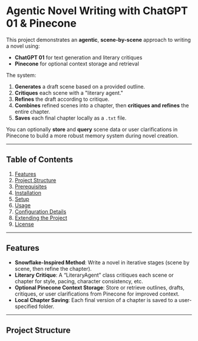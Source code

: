 # Agentic Novel Writing with ChatGPT 01 & Pinecone

This project demonstrates an **agentic**, **scene-by-scene** approach to writing a novel using:
- **ChatGPT 01** for text generation and literary critiques
- **Pinecone** for optional context storage and retrieval

The system:
1. **Generates** a draft scene based on a provided outline.  
2. **Critiques** each scene with a "literary agent."  
3. **Refines** the draft according to critique.  
4. **Combines** refined scenes into a chapter, then **critiques and refines** the entire chapter.  
5. **Saves** each final chapter locally as a `.txt` file.  

You can optionally **store** and **query** scene data or user clarifications in Pinecone to build a more robust memory system during novel creation.

---

## Table of Contents
1. [Features](#features)  
2. [Project Structure](#project-structure)  
3. [Prerequisites](#prerequisites)  
4. [Installation](#installation)  
5. [Setup](#setup)  
6. [Usage](#usage)  
7. [Configuration Details](#configuration-details)  
8. [Extending the Project](#extending-the-project)  
9. [License](#license)

---

## Features

- **Snowflake-Inspired Method**: Write a novel in iterative stages (scene by scene, then refine the chapter).  
- **Literary Critique**: A “LiteraryAgent” class critiques each scene or chapter for style, pacing, character consistency, etc.  
- **Optional Pinecone Context Storage**: Store or retrieve outlines, drafts, critiques, or user clarifications from Pinecone for improved context.  
- **Local Chapter Saving**: Each final version of a chapter is saved to a user-specified folder.  

---

## Project Structure

